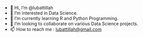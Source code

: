 - 👋 Hi, I’m @lubattillah
- 👀 I’m interested in Data Science.
- 🌱 I’m currently learning R and Python Programming.
- 💞️ I’m looking to collaborate on various Data Science projects.
- 📫 How to reach me : lubattillah@gmail.com

<!---
lubattillah/lubattillah is a ✨ special ✨ repository because its `README.md` (this file) appears on your GitHub profile.
You can click the Preview link to take a look at your changes.
--->
